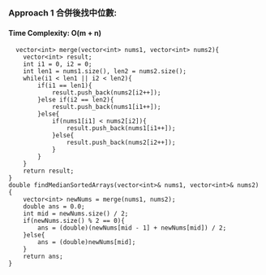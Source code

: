 ### Approach 1 合併後找中位數:
####  Time Complexity: O(m + n)
      
      vector<int> merge(vector<int> nums1, vector<int> nums2){
        vector<int> result;
        int i1 = 0, i2 = 0;
        int len1 = nums1.size(), len2 = nums2.size();
        while(i1 < len1 || i2 < len2){
            if(i1 == len1){
                result.push_back(nums2[i2++]);
            }else if(i2 == len2){
                result.push_back(nums1[i1++]);
            }else{
                if(nums1[i1] < nums2[i2]){
                    result.push_back(nums1[i1++]);
                }else{
                    result.push_back(nums2[i2++]);
                }                
            }
        }
        return result;
    }
    double findMedianSortedArrays(vector<int>& nums1, vector<int>& nums2) {
        vector<int> newNums = merge(nums1, nums2);
        double ans = 0.0;
        int mid = newNums.size() / 2;
        if(newNums.size() % 2 == 0){
            ans = (double)(newNums[mid - 1] + newNums[mid]) / 2;
        }else{
            ans = (double)newNums[mid];
        }
        return ans;
    }
    
